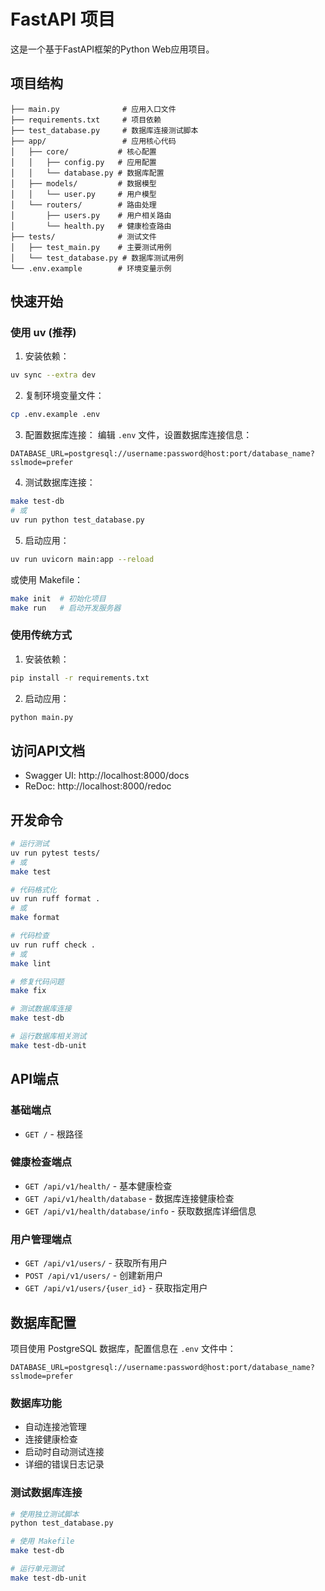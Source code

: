 # FastAPI 项目

这是一个基于FastAPI框架的Python Web应用项目。

## 项目结构

```
├── main.py              # 应用入口文件
├── requirements.txt     # 项目依赖
├── test_database.py     # 数据库连接测试脚本
├── app/                 # 应用核心代码
│   ├── core/           # 核心配置
│   │   ├── config.py   # 应用配置
│   │   └── database.py # 数据库配置
│   ├── models/         # 数据模型
│   │   └── user.py     # 用户模型
│   └── routers/        # 路由处理
│       ├── users.py    # 用户相关路由
│       └── health.py   # 健康检查路由
├── tests/              # 测试文件
│   ├── test_main.py    # 主要测试用例
│   └── test_database.py # 数据库测试用例
└── .env.example        # 环境变量示例
```

## 快速开始

### 使用 uv (推荐)

1. 安装依赖：
```bash
uv sync --extra dev
```

2. 复制环境变量文件：
```bash
cp .env.example .env
```

3. 配置数据库连接：
编辑 `.env` 文件，设置数据库连接信息：
```
DATABASE_URL=postgresql://username:password@host:port/database_name?sslmode=prefer
```

4. 测试数据库连接：
```bash
make test-db
# 或
uv run python test_database.py
```

5. 启动应用：
```bash
uv run uvicorn main:app --reload
```

或使用 Makefile：
```bash
make init  # 初始化项目
make run   # 启动开发服务器
```

### 使用传统方式

1. 安装依赖：
```bash
pip install -r requirements.txt
```

2. 启动应用：
```bash
python main.py
```

## 访问API文档
- Swagger UI: http://localhost:8000/docs
- ReDoc: http://localhost:8000/redoc

## 开发命令

```bash
# 运行测试
uv run pytest tests/
# 或
make test

# 代码格式化
uv run ruff format .
# 或
make format

# 代码检查
uv run ruff check .
# 或
make lint

# 修复代码问题
make fix

# 测试数据库连接
make test-db

# 运行数据库相关测试
make test-db-unit
```

## API端点

### 基础端点
- `GET /` - 根路径

### 健康检查端点
- `GET /api/v1/health/` - 基本健康检查
- `GET /api/v1/health/database` - 数据库连接健康检查
- `GET /api/v1/health/database/info` - 获取数据库详细信息

### 用户管理端点
- `GET /api/v1/users/` - 获取所有用户
- `POST /api/v1/users/` - 创建新用户
- `GET /api/v1/users/{user_id}` - 获取指定用户

## 数据库配置

项目使用 PostgreSQL 数据库，配置信息在 `.env` 文件中：

```env
DATABASE_URL=postgresql://username:password@host:port/database_name?sslmode=prefer
```

### 数据库功能
- 自动连接池管理
- 连接健康检查
- 启动时自动测试连接
- 详细的错误日志记录

### 测试数据库连接
```bash
# 使用独立测试脚本
python test_database.py

# 使用 Makefile
make test-db

# 运行单元测试
make test-db-unit
```